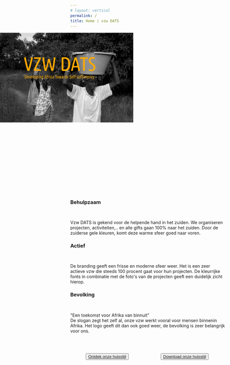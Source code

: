 ```yaml
---
# layout: vertical
permalink: /
title: Home | vzw DATS
---
```


<div class="container">
   <img src="images/omslagfoto.png" style="
   width: 1470px;
   margin-left: -300px;
   margin-top: 0;
   padding-top:  0;
">
   <a data-scroll href="#branding">
   <div class="arrow"></div> </a>
</div>


<div class="row">
<div class="col-12">
<h2 style="margin-top: 160px;margin-left: -19px;margin-bottom: 60px;color: transparent;" class="lefttext" id="branding"> Brand personality</h2>
</div>

<div class="row box_personality">
   <div class="col-4">
   <h3 class="lefttext" style="
   padding-left: 0;">Behulpzaam</h3> <br>
   <p class="lefttext"> Vzw DATS is gekend voor de helpende hand in het zuiden. We organiseren projecten, activiteiten,.. en alle gifts gaan 100% naar het zuiden. Door de zuiderse gele kleuren, komt deze warme sfeer goed naar voren. </p>
   </div>
   <div class="col-4">
   <h3 class="lefttext" style="
   padding-left: 0;"> Actief</h3> <br>
   <p class="lefttext" > De branding geeft een frisse en moderne sfeer weer. Het is een zeer actieve vzw die steeds 100 procent gaat voor hun projecten. De kleurrijke fonts in combinatie met de foto's van de projecten geeft een duidelijk zicht hierop.</p>
   </div>
   <div class="col-4">
   <h3 class="lefttext" style="
   padding-left: 0;"> Bevolking</h3> <br>
   <p class="lefttext"> "Een toekomst voor Afrika van binnuit" <br> De slogan zegt het zelf al, onze vzw werkt vooral voor mensen binnenin Afrika. Het logo geeft dit dan ook goed weer, de bevolking is zeer belangrijk voor ons. </p>
   </div>
</div>

<div class="col-12">
<button type="button" style="margin: 50px;" class="btn btn-outline-warning"> <a href="logo.html"> Ontdek onze huisstijl </a> </button>
<button type="button" style="margin: 50px;" class="btn btn-outline-warning"> <a href="download.html">Download onze huisstijl </a> </button>

</div>

</div>

